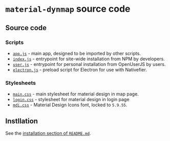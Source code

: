 # `material-dynmap` source code

## Source code

### Scripts

- [`app.js`][material-dynmap-src-app-js] - main app, designed to be imported by other scripts.
- [`index.js`][material-dynmap-src-index-js] - entrypoint for site-wide installation from NPM by developers.
- [`user.js`][material-dynmap-src-user-js] - entrypoint for personal installation from OpenUserJS by users.
- [`electron.js`][material-dynmap-src-electron-js] - preload script for Electron for use with Nativefier.

### Stylesheets

- [`main.css`][material-dynmap-src-main-css] - main stylesheet for material design in map page.
- [`login.css`][material-dynmap-src-login-css] - stylesheet for material design in login page
- [`mdi.css`][material-dynmap-src-mdi-css] - Material Design Icons font, locked to `5.9.55`.

## Instllation

See the [installation section of `README.md`][material-dynmap-readme].

<!-- Scripts -->
[material-dynmap-src-app-js]: https://github.com/SNDST00M/material-dynmap/blob/v0.6.1/src/app.js
[material-dynmap-src-index-js]: https://github.com/SNDST00M/material-dynmap/blob/v0.6.1/src/index.js
[material-dynmap-src-user-js]: https://github.com/SNDST00M/material-dynmap/blob/v0.6.1/src/user.js
[material-dynmap-src-electron-js]: https://github.com/SNDST00M/material-dynmap/blob/v0.6.1/src/electron.js
<!-- Stylesheets -->
[material-dynmap-src-main-css]: https://github.com/SNDST00M/material-dynmap/blob/v0.6.1/src/main.css
[material-dynmap-src-login-css]: https://github.com/SNDST00M/material-dynmap/blob/v0.6.1/src/login.css
[material-dynmap-src-mdi-css]: https://github.com/SNDST00M/material-dynmap/blob/v0.6.1/src/mdi.css
[templarian-mdi]: https://materialdesignicons.com
<!-- Installation -->
[material-dynmap-readme]: https://github.com/SNDST00M/material-dynmap/blob/v0.6.1/README.md#installation
